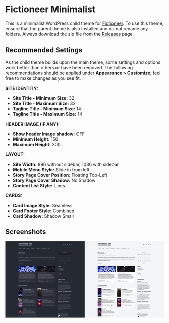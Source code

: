 # Fictioneer Minimalist

This is a minimalist WordPress child theme for [Fictioneer](https://github.com/Tetrakern/fictioneer). To use this theme, ensure that the parent theme is also installed and do not rename any folders. Always download the zip file from the [Releases](https://github.com/Tetrakern/fictioneer-minimalist/releases) page.

## Recommended Settings

As the child theme builds upon the main theme, some settings and options work better than others or have been removed. The following recommendations should be applied under **Appearance > Customize**; feel free to make changes as you see fit.

**SITE IDENTITY:**
* **Site Title - Minimum Size:** 32
* **Site Title - Maximum Size:** 32
* **Tagline Title - Minimum Size:** 14
* **Tagline Title - Maximum Size:** 14

**HEADER IMAGE (IF ANY):**
* **Show header image shadow:** OFF
* **Minimum Height:** 150
* **Maximum Height:** 300

**LAYOUT:**
* **Site Width:** 896 without sidebar, 1036 with sidebar
* **Mobile Menu Style:** Slide in from left
* **Story Page Cover Position:** Floating Top-Left
* **Story Page Cover Shadow:** No Shadow
* **Content List Style:** Lines

**CARDS:**
* **Card Image Style:** Seamless
* **Card Footer Style:** Combined
* **Card Shadow:** Shadow Small

## Screenshots

![Screenshot Collage](repo/assets/fictioneer_minimalist.jpg?raw=true)
